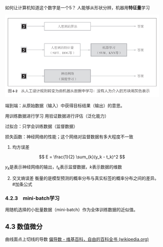 如何让计算机知道这个数字是一个5？
人能够从形状分辨，机器用**特征量**学习

![](images/Pasted%20image%2020240625112250.png)


端到端：从原始数据（输入）中获得目标结果（输出）的意思。

用训练数据进行学习
用验证数据进行评估（泛化能力）

过拟合：只学会训练数据（监督数据）

损失函数：神经网络的性能；这个网络对监督数据有多大程度不一致


1. 均方误差

$$
E = \frac{1}{2} \sum_{k}(y_k - t_k)^2
$$

$y_k$是表示神经网络的输出，$t_k$表示监督数据，$k$表示数据的维数




2. 交叉熵误差
衡量的是模型预测的概率分布与真实标签的概率分布之间的差异。
#加条公式 



### 4.2.3　mini-batch学习
用随机选择的小批量数据（mini-batch）作为全体训练数据的近似值。

## 4.3 数值微分
曲线面点上切线的导数
[偏导数 - 维基百科，自由的百科全书 (wikipedia.org)](https://zh.wikipedia.org/zh-cn/%E5%81%8F%E5%AF%BC%E6%95%B0#)